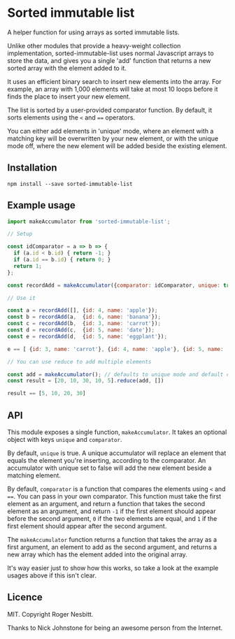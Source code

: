 # Sorted immutable list

A helper function for using arrays as sorted immutable lists.

Unlike other modules that provide a heavy-weight collection implementation, sorted-immutable-list uses
normal Javascript arrays to store the data, and gives you a single 'add' function that returns a new sorted
array with the element added to it.

It uses an efficient binary search to insert new elements into the array. For example, an array with 1,000
elements will take at most 10 loops before it finds the place to insert your new element.

The list is sorted by a user-provided comparator function.  By default, it sorts elements using the `<` and `==`
operators.

You can either add elements in 'unique' mode, where an element with a matching key will be overwritten by your new element,
or with the unique mode off, where the new element will be added beside the existing element.

## Installation

```
npm install --save sorted-immutable-list
```

## Example usage

```js
import makeAccumulator from 'sorted-immutable-list';

// Setup

const idComparator = a => b => {
  if (a.id < b.id) { return -1; }
  if (a.id == b.id) { return 0; }
  return 1;
};

const recordAdd = makeAccumulator({comparator: idComparator, unique: true});

// Use it

const a = recordAdd([], {id: 4, name: 'apple'});
const b = recordAdd(a,  {id: 6, name: 'banana'});
const c = recordAdd(b,  {id: 3, name: 'carrot'});
const d = recordAdd(c,  {id: 5, name: 'date'});
const e = recordAdd(d,  {id: 5, name: 'eggplant'});

e == [ {id: 3, name: 'carrot'}, {id: 4, name: 'apple'}, {id: 5, name: 'eggplant'}, {id: 6, name: 'banana'} ]

// You can use reduce to add multiple elements

const add = makeAccumulator(); // defaults to unique mode and default comparator
const result = [20, 10, 30, 10, 5].reduce(add, [])

result == [5, 10, 20, 30]
```

## API

This module exposes a single function, `makeAccumulator`.  It takes an optional object with keys
`unique` and `comparator`.

By default, `unique` is true.  A unique accumulator will replace an element that equals the element
you're inserting, according to the comparator.  An accumulator with unique set to false will add the
new element beside a matching element.

By default, `comparator` is a function that compares the elements using `<` and `==`.  You can
pass in your own comparator.  This function must take the first element as an argument, and return a function that takes
the second element as an argument, and return `-1` if the first element should appear before the second argument,
`0` if the two elements are equal, and `1` if the first element should appear after the second argument.

The `makeAccumulator` function returns a function that takes the array as a first argument, an element to add as
the second argument, and returns a new array which has the element added into the original array.

It's way easier just to show how this works, so take a look at the example usages above if this isn't clear.

## Licence

MIT.  Copyright Roger Nesbitt.

Thanks to Nick Johnstone for being an awesome person from the Internet.
